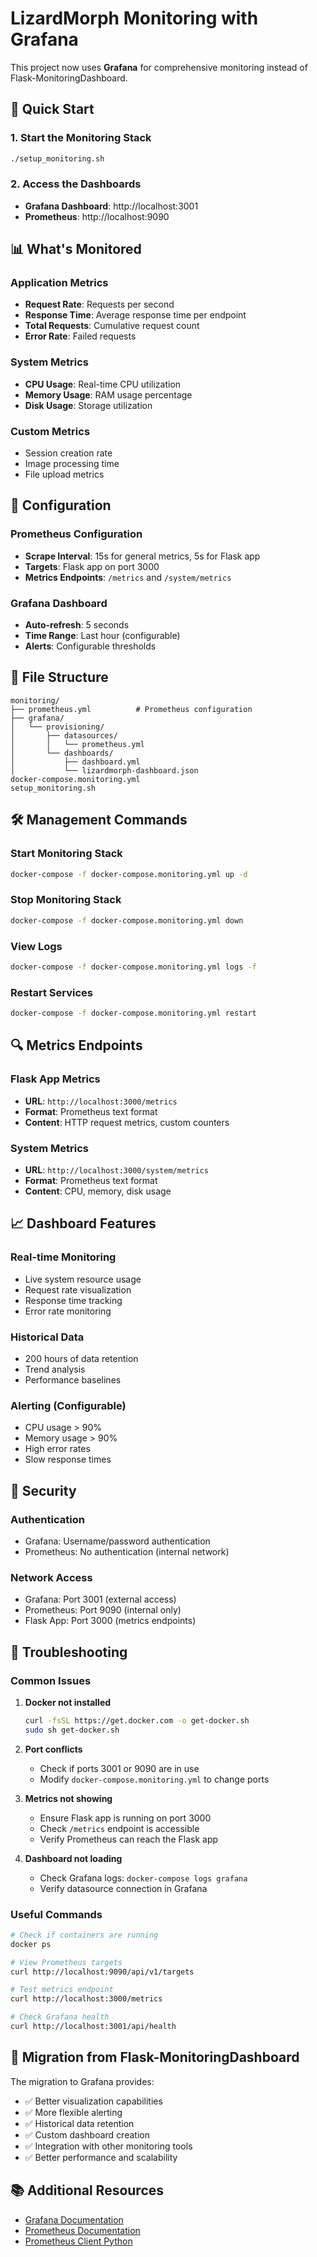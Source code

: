 # LizardMorph Monitoring with Grafana

This project now uses **Grafana** for comprehensive monitoring instead of Flask-MonitoringDashboard.

## 🚀 Quick Start

### 1. Start the Monitoring Stack
```bash
./setup_monitoring.sh
```

### 2. Access the Dashboards
- **Grafana Dashboard**: http://localhost:3001
- **Prometheus**: http://localhost:9090

## 📊 What's Monitored

### Application Metrics
- **Request Rate**: Requests per second
- **Response Time**: Average response time per endpoint
- **Total Requests**: Cumulative request count
- **Error Rate**: Failed requests

### System Metrics
- **CPU Usage**: Real-time CPU utilization
- **Memory Usage**: RAM usage percentage
- **Disk Usage**: Storage utilization

### Custom Metrics
- Session creation rate
- Image processing time
- File upload metrics

## 🔧 Configuration

### Prometheus Configuration
- **Scrape Interval**: 15s for general metrics, 5s for Flask app
- **Targets**: Flask app on port 3000
- **Metrics Endpoints**: `/metrics` and `/system/metrics`

### Grafana Dashboard
- **Auto-refresh**: 5 seconds
- **Time Range**: Last hour (configurable)
- **Alerts**: Configurable thresholds

## 📁 File Structure
```
monitoring/
├── prometheus.yml          # Prometheus configuration
├── grafana/
│   └── provisioning/
│       ├── datasources/
│       │   └── prometheus.yml
│       └── dashboards/
│           ├── dashboard.yml
│           └── lizardmorph-dashboard.json
docker-compose.monitoring.yml
setup_monitoring.sh
```

## 🛠️ Management Commands

### Start Monitoring Stack
```bash
docker-compose -f docker-compose.monitoring.yml up -d
```

### Stop Monitoring Stack
```bash
docker-compose -f docker-compose.monitoring.yml down
```

### View Logs
```bash
docker-compose -f docker-compose.monitoring.yml logs -f
```

### Restart Services
```bash
docker-compose -f docker-compose.monitoring.yml restart
```

## 🔍 Metrics Endpoints

### Flask App Metrics
- **URL**: `http://localhost:3000/metrics`
- **Format**: Prometheus text format
- **Content**: HTTP request metrics, custom counters

### System Metrics
- **URL**: `http://localhost:3000/system/metrics`
- **Format**: Prometheus text format
- **Content**: CPU, memory, disk usage

## 📈 Dashboard Features

### Real-time Monitoring
- Live system resource usage
- Request rate visualization
- Response time tracking
- Error rate monitoring

### Historical Data
- 200 hours of data retention
- Trend analysis
- Performance baselines

### Alerting (Configurable)
- CPU usage > 90%
- Memory usage > 90%
- High error rates
- Slow response times

## 🔐 Security

### Authentication
- Grafana: Username/password authentication
- Prometheus: No authentication (internal network)

### Network Access
- Grafana: Port 3001 (external access)
- Prometheus: Port 9090 (internal only)
- Flask App: Port 3000 (metrics endpoints)

## 🚨 Troubleshooting

### Common Issues

1. **Docker not installed**
   ```bash
   curl -fsSL https://get.docker.com -o get-docker.sh
   sudo sh get-docker.sh
   ```

2. **Port conflicts**
   - Check if ports 3001 or 9090 are in use
   - Modify `docker-compose.monitoring.yml` to change ports

3. **Metrics not showing**
   - Ensure Flask app is running on port 3000
   - Check `/metrics` endpoint is accessible
   - Verify Prometheus can reach the Flask app

4. **Dashboard not loading**
   - Check Grafana logs: `docker-compose logs grafana`
   - Verify datasource connection in Grafana

### Useful Commands
```bash
# Check if containers are running
docker ps

# View Prometheus targets
curl http://localhost:9090/api/v1/targets

# Test metrics endpoint
curl http://localhost:3000/metrics

# Check Grafana health
curl http://localhost:3001/api/health
```

## 🔄 Migration from Flask-MonitoringDashboard

The migration to Grafana provides:
- ✅ Better visualization capabilities
- ✅ More flexible alerting
- ✅ Historical data retention
- ✅ Custom dashboard creation
- ✅ Integration with other monitoring tools
- ✅ Better performance and scalability

## 📚 Additional Resources

- [Grafana Documentation](https://grafana.com/docs/)
- [Prometheus Documentation](https://prometheus.io/docs/)
- [Prometheus Client Python](https://github.com/prometheus/client_python) 